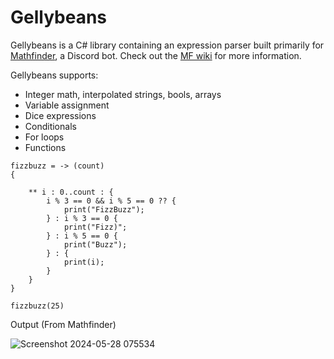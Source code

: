 # Gellybeans

Gellybeans is a C# library containing an expression parser built primarily for [Mathfinder](https://github.com/Gellybean/MathfinderBot), a Discord bot. Check out the [MF wiki](https://github.com/Gellybean/MathfinderBot/wiki) for more information.

Gellybeans supports:
- Integer math, interpolated strings, bools, arrays
- Variable assignment
- Dice expressions
- Conditionals
- For loops
- Functions

```
fizzbuzz = -> (count)
{
	
	** i : 0..count : {
		i % 3 == 0 && i % 5 == 0 ?? {
			print("FizzBuzz");
		} : i % 3 == 0 {
			print("Fizz)";
		} : i % 5 == 0 {
			print("Buzz");
		} : {
			print(i);
		}				
	}
}

```

``` fizzbuzz(25) ```


Output (From Mathfinder)

![Screenshot 2024-05-28 075534](https://github.com/Gellybean/Gellybeans/assets/10622391/7c4f40b9-be5e-42c5-bf58-68b6a0a96e5e)

